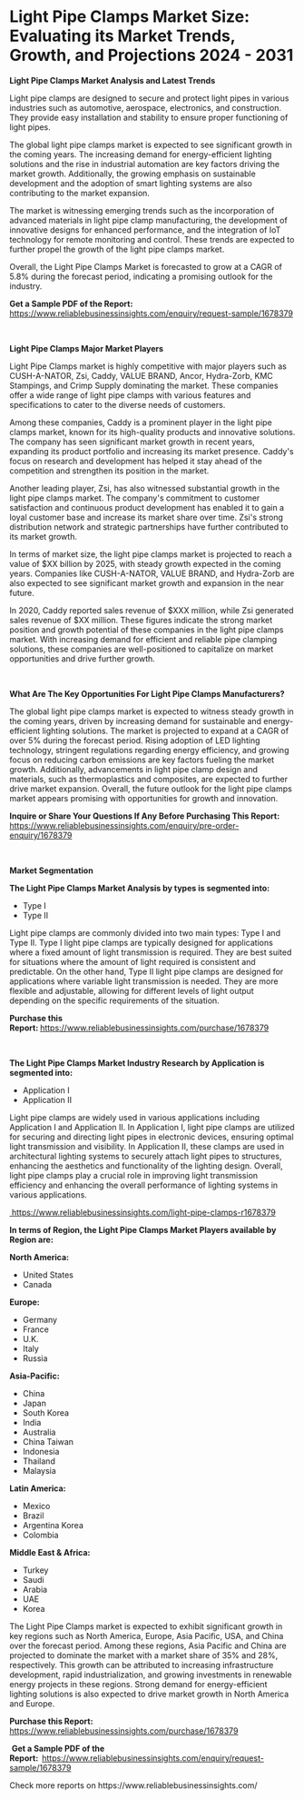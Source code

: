 <p><h1>Light Pipe Clamps Market Size: Evaluating its Market Trends, Growth, and Projections 2024 - 2031</h1></p><p><strong>Light Pipe Clamps Market Analysis and Latest Trends</strong></p>
<p><p>Light pipe clamps are designed to secure and protect light pipes in various industries such as automotive, aerospace, electronics, and construction. They provide easy installation and stability to ensure proper functioning of light pipes.</p><p>The global light pipe clamps market is expected to see significant growth in the coming years. The increasing demand for energy-efficient lighting solutions and the rise in industrial automation are key factors driving the market growth. Additionally, the growing emphasis on sustainable development and the adoption of smart lighting systems are also contributing to the market expansion.</p><p>The market is witnessing emerging trends such as the incorporation of advanced materials in light pipe clamp manufacturing, the development of innovative designs for enhanced performance, and the integration of IoT technology for remote monitoring and control. These trends are expected to further propel the growth of the light pipe clamps market.</p><p>Overall, the Light Pipe Clamps Market is forecasted to grow at a CAGR of 5.8% during the forecast period, indicating a promising outlook for the industry.</p></p>
<p><strong>Get a Sample PDF of the Report:&nbsp;</strong> <a href="https://www.reliablebusinessinsights.com/enquiry/request-sample/1678379">https://www.reliablebusinessinsights.com/enquiry/request-sample/1678379</a></p>
<p>&nbsp;</p>
<p><strong>Light Pipe Clamps Major Market Players</strong></p>
<p><p>Light Pipe Clamps market is highly competitive with major players such as CUSH-A-NATOR, Zsi, Caddy, VALUE BRAND, Ancor, Hydra-Zorb, KMC Stampings, and Crimp Supply dominating the market. These companies offer a wide range of light pipe clamps with various features and specifications to cater to the diverse needs of customers.</p><p>Among these companies, Caddy is a prominent player in the light pipe clamps market, known for its high-quality products and innovative solutions. The company has seen significant market growth in recent years, expanding its product portfolio and increasing its market presence. Caddy's focus on research and development has helped it stay ahead of the competition and strengthen its position in the market.</p><p>Another leading player, Zsi, has also witnessed substantial growth in the light pipe clamps market. The company's commitment to customer satisfaction and continuous product development has enabled it to gain a loyal customer base and increase its market share over time. Zsi's strong distribution network and strategic partnerships have further contributed to its market growth.</p><p>In terms of market size, the light pipe clamps market is projected to reach a value of $XX billion by 2025, with steady growth expected in the coming years. Companies like CUSH-A-NATOR, VALUE BRAND, and Hydra-Zorb are also expected to see significant market growth and expansion in the near future.</p><p>In 2020, Caddy reported sales revenue of $XXX million, while Zsi generated sales revenue of $XX million. These figures indicate the strong market position and growth potential of these companies in the light pipe clamps market. With increasing demand for efficient and reliable pipe clamping solutions, these companies are well-positioned to capitalize on market opportunities and drive further growth.</p></p>
<p>&nbsp;</p>
<p><strong>What Are The Key Opportunities For Light Pipe Clamps Manufacturers?</strong></p>
<p><p>The global light pipe clamps market is expected to witness steady growth in the coming years, driven by increasing demand for sustainable and energy-efficient lighting solutions. The market is projected to expand at a CAGR of over 5% during the forecast period. Rising adoption of LED lighting technology, stringent regulations regarding energy efficiency, and growing focus on reducing carbon emissions are key factors fueling the market growth. Additionally, advancements in light pipe clamp design and materials, such as thermoplastics and composites, are expected to further drive market expansion. Overall, the future outlook for the light pipe clamps market appears promising with opportunities for growth and innovation.</p></p>
<p><strong>Inquire or Share Your Questions If Any Before Purchasing This Report:</strong> <a href="https://www.reliablebusinessinsights.com/enquiry/pre-order-enquiry/1678379">https://www.reliablebusinessinsights.com/enquiry/pre-order-enquiry/1678379</a></p>
<p>&nbsp;</p>
<p><strong>Market Segmentation</strong></p>
<p><strong>The Light Pipe Clamps Market Analysis by types is segmented into:</strong></p>
<p><ul><li>Type I</li><li>Type II</li></ul></p>
<p><p>Light pipe clamps are commonly divided into two main types: Type I and Type II. Type I light pipe clamps are typically designed for applications where a fixed amount of light transmission is required. They are best suited for situations where the amount of light required is consistent and predictable. On the other hand, Type II light pipe clamps are designed for applications where variable light transmission is needed. They are more flexible and adjustable, allowing for different levels of light output depending on the specific requirements of the situation.</p></p>
<p><strong>Purchase this Report:&nbsp;</strong><a href="https://www.reliablebusinessinsights.com/purchase/1678379">https://www.reliablebusinessinsights.com/purchase/1678379</a></p>
<p>&nbsp;</p>
<p><strong>The Light Pipe Clamps Market Industry Research by Application is segmented into:</strong></p>
<p><ul><li>Application I</li><li>Application II</li></ul></p>
<p><p>Light pipe clamps are widely used in various applications including Application I and Application II. In Application I, light pipe clamps are utilized for securing and directing light pipes in electronic devices, ensuring optimal light transmission and visibility. In Application II, these clamps are used in architectural lighting systems to securely attach light pipes to structures, enhancing the aesthetics and functionality of the lighting design. Overall, light pipe clamps play a crucial role in improving light transmission efficiency and enhancing the overall performance of lighting systems in various applications.</p></p>
<p><a href="https://www.reliablebusinessinsights.com/light-pipe-clamps-r1678379">&nbsp;https://www.reliablebusinessinsights.com/light-pipe-clamps-r1678379</a></p>
<p><strong>In terms of Region, the Light Pipe Clamps Market Players available by Region are:</strong></p>
<p>
    <p> <strong> North America: </strong>
        <ul>
            <li>United States</li>
            <li>Canada</li>
        </ul>
        </p> 
    <p> <strong> Europe: </strong>
        <ul>
            <li>Germany</li>
            <li>France</li>
            <li>U.K.</li>
            <li>Italy</li>
            <li>Russia</li>
        </ul>
        </p> 
    <p> <strong> Asia-Pacific: </strong>
        <ul>
            <li>China</li>
            <li>Japan</li>
            <li>South Korea</li>
            <li>India</li>
            <li>Australia</li>
            <li>China Taiwan</li>
            <li>Indonesia</li>
            <li>Thailand</li>
            <li>Malaysia</li>
        </ul>
        </p> 
    <p> <strong> Latin America: </strong>
        <ul>
            <li>Mexico</li>
            <li>Brazil</li>
            <li>Argentina Korea</li>
            <li>Colombia</li>
        </ul>
        </p> 
    <p> <strong> Middle East & Africa: </strong>
        <ul>
            <li>Turkey</li>
            <li>Saudi</li>
            <li>Arabia</li>
            <li>UAE</li>
            <li>Korea</li>
        </ul>
    </p>
    </p>
<p><p>The Light Pipe Clamps market is expected to exhibit significant growth in key regions such as North America, Europe, Asia Pacific, USA, and China over the forecast period. Among these regions, Asia Pacific and China are projected to dominate the market with a market share of 35% and 28%, respectively. This growth can be attributed to increasing infrastructure development, rapid industrialization, and growing investments in renewable energy projects in these regions. Strong demand for energy-efficient lighting solutions is also expected to drive market growth in North America and Europe.</p></p>
<p><strong>Purchase this Report: </strong><a href="https://www.reliablebusinessinsights.com/purchase/1678379">https://www.reliablebusinessinsights.com/purchase/1678379</a></p>
<p>&nbsp;<strong>Get a Sample PDF of the Report:&nbsp;&nbsp;</strong><a href="https://www.reliablebusinessinsights.com/enquiry/request-sample/1678379">https://www.reliablebusinessinsights.com/enquiry/request-sample/1678379</a></p>
<p><strong></strong></p>
<p>Check more reports on https://www.reliablebusinessinsights.com/</p>